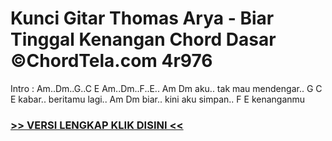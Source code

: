 
 # Kunci Gitar Thomas Arya - Biar Tinggal Kenangan Chord Dasar ©ChordTela.com 4r976


Intro : Am..Dm..G..C E Am..Dm..F..E.. Am Dm aku.. tak mau mendengar.. G C E kabar.. beritamu lagi.. Am Dm biar.. kini aku simpan.. F E kenanganmu

###  <a href="https://shortlighzx.web.app?sq=Kunci Gitar Thomas Arya - Biar Tinggal Kenangan Chord Dasar ©ChordTela.com"> >> VERSI LENGKAP KLIK DISINI << </a>
